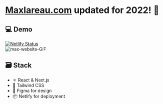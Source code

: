 # [Maxlareau.com](https://maxlareau.com) updated for 2022! 🍾

## 💻 Demo
[![Netlify Status](https://api.netlify.com/api/v1/badges/01b452ad-54d8-493a-887e-40facec0ade3/deploy-status)](https://app.netlify.com/sites/maxlareau-site/deploys)
<br>
![max-website-GIF](https://user-images.githubusercontent.com/23141894/154874996-e57c777f-7a2c-4247-8ffe-cbd6a0f911d8.gif)

## 🗃️ Stack
- ⚛️ React & Next.js
- 💨 Tailwind CSS
- 🎨 Figma for design
- 📦 Netlify for deployment

